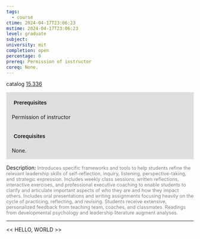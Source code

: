 ```yaml
---
tags:
  - course
ctime: 2024-04-17T23:06:23
mstime: 2024-04-17T23:06:23
level: graduate
subject: 
university: mit
completion: open
percentage: 0
prereq: Permission of instructor
coreq: None.
---
```


catalog [15.336](http://student.mit.edu/catalog/m15b.html#15.336)

<span style="display: block; padding: 15px; background-color: rgb(100, 100, 100, 0.2);"><font id="m_prereq1089_0" style="display: block; font-family: Arial, sans-serif; font-weight: bold; padding: 5px">Prerequisites</font><br><span id="prereq1089_0">Permission of instructor</span></span>
<span style="display: block; padding: 15px; background-color: rgb(100, 100, 100, 0.2);"><font id="m_coreq1089_0" style="display: block; font-family: Arial, sans-serif; font-weight: bold; padding: 5px">Corequisites</font><br><span id="coreq1089_0">None.</span></span>

<font style="">Description:</font>
<font style="color: grey; font-size: 0.8rem;">Introduces specific frameworks and tools to help students refine the relevant leadership skills of self-reflection, inquiry, listening, perspective-taking, and strategic expression. Includes weekly class sessions, written reflections, interactive exercises, and professional executive coaching to enable students to clarify and articulate important aspects of who they are and how they impact others. Includes oral presentations and writing assignments focusing heavily on the cycle of practicing, reflecting, and revising. Students receive extensive, personalized feedback from teaching team, coaches, and classmates. Readings from developmental psychology and leadership literature augment analyses.</font>



---

<< HELLO, WORLD >>
